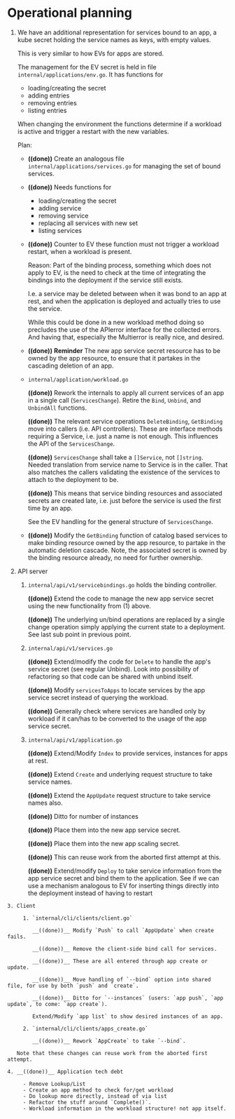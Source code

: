 
# Operational planning

  1. We have an additional representation for services bound to an app, a kube secret holding the
     service names as keys, with empty values.

     This is very similar to how EVs for apps are stored.

     The management for the EV secret is held in file `internal/applications/env.go`. It has functions
     for

       - loading/creating the secret
       - adding entries
       - removing entries
       - listing entries

     When changing the environment the functions determine if a workload is active and trigger a
     restart with the new variables.

     Plan:

       - __((done))__ Create an analogous file `internal/applications/services.go` for managing the set of bound
         services.

       - __((done))__ Needs functions for

           - loading/creating the secret
           - adding service
           - removing service
           - replacing all services with new set
           - listing services

       - __((done))__ Counter to EV these function must not trigger a workload restart, when a workload is present.

         Reason: Part of the binding process, something which does not apply to EV, is the need to check at the
         time of integrating the bindings into the deployment if the service still exists.

         I.e. a service may be deleted between when it was bond to an app at rest, and when the application is
         deployed and actually tries to use the service.

         While this could be done in a new workload method doing so precludes the use of the APIerror interface for
         the collected errors. And having that, especially the Multierror is really nice, and desired.

      - __((done))__ __Reminder__ The new app service secret resource has to be owned by the app resource, to
        ensure that it partakes in the cascading deletion of an app.

      - `internal/application/workload.go`

        __((done))__ Rework the internals to apply all current services of an app in a single call
        (`ServicesChange`).  Retire the `Bind`, `Unbind`, and `UnbindAll` functions.

        __((done))__ The relevant service operations `DeleteBinding`, `GetBinding` move into callers
        (i.e. API controllers). These are interface methods requiring a Service, i.e. just a name is
        not enough. This influences the API of the `ServicesChange`.

        __((done))__ `ServicesChange` shall take a `[]Service`, not `[]string`. Needed translation
        from service name to Service is in the caller. That also matches the callers validating the
        existence of the services to attach to the deployment to be.

        __((done))__ This means that service binding resources and associated secrets are created
        late, i.e. just before the service is used the first time by an app.

        See the EV handling for the general structure of `ServicesChange`.

      - __((done))__ Modify the `GetBinding` function of catalog based services to make binding resource owned by
        the app resource, to partake in the automatic deletion cascade. Note, the associated secret is owned by the
        binding resource already, no need for further ownership.

  2. API server

       1. `internal/api/v1/servicebindings.go` holds the binding controller.
       
          __((done))__ Extend the code to manage the new app service secret using the new
          functionality from (1) above.

          __((done))__ The underlying un/bind operations are replaced by a single change operation
          simply applying the current state to a deployment. See last sub point in previous point.

       2. `internal/api/v1/services.go`

          __((done))__ Extend/modify the code for `Delete` to handle the app's service secret (see
          regular Unbind).  Look into possibility of refactoring so that code can be shared with
          unbind itself.

          __((done))__ Modify `servicesToApps` to locate services by the app service secret instead of
          querying the workload.

          __((done))__ Generally check where services are handled only by workload if it can/has to be
          converted to the usage of the app service secret.

       3. `internal/api/v1/application.go`

          __((done))__ Extend/Modify `Index` to provide services, instances for apps at rest.

          __((done))__ Extend `Create` and underlying request structure to take service names.

          __((done))__ Extend the `AppUpdate` request structure to take service names also.

          __((done))__ Ditto for number of instances

          __((done))__ Place them into the new app service secret.

          __((done))__ Place them into the new app scaling secret.

          __((done))__ This can reuse work from the aborted first attempt at this.

          __((done))__ Extend/modify `Deploy` to take service information from the app service secret
          and bind them to the application. See if we can use a mechanism analogous to EV for
          inserting things directly into the deployment instead of having to restart

    3. Client

         1. `internal/cli/clients/client.go`

            __((done))__ Modify `Push` to call `AppUpdate` when create fails.

            __((done))__ Remove the client-side bind call for services.

            __((done))__ These are all entered through app create or update.

            __((done))__ Move handling of `--bind` option into shared file, for use by both `push` and `create`.

            __((done))__ Ditto for `--instances` (users: `app push`, `app update`, to come: `app create`).

            Extend/Modify `app list` to show desired instances of an app.

         2. `internal/cli/clients/apps_create.go`
         
            __((done))__ Rework `AppCreate` to take `--bind`.

       Note that these changes can reuse work from the aborted first attempt.

    4. __((done))__ Application tech debt

         - Remove Lookup/List
         - Create an app method to check for/get workload
         - Do lookup more directly, instead of via list
         - Refactor the stuff around `Complete()`.
         - Workload information in the workload structure! not app itself.
